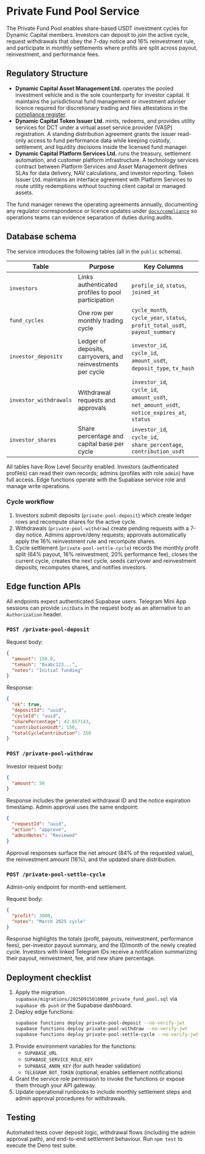 # Private Fund Pool Service

The Private Fund Pool enables share-based USDT investment cycles for Dynamic
Capital members. Investors can deposit to join the active cycle, request
withdrawals that obey the 7-day notice and 16% reinvestment rule, and
participate in monthly settlements where profits are split across payout,
reinvestment, and performance fees.

## Regulatory Structure

- **Dynamic Capital Asset Management Ltd.** operates the pooled investment
  vehicle and is the sole counterparty for investor capital. It maintains the
  jurisdictional fund management or investment adviser licence required for
  discretionary trading and files attestations in the
  [compliance register](./compliance/README.md).
- **Dynamic Capital Token Issuer Ltd.** mints, redeems, and provides utility
  services for DCT under a virtual asset service provider (VASP) registration. A
  standing distribution agreement grants the issuer read-only access to fund
  performance data while keeping custody, settlement, and liquidity decisions
  inside the licensed fund manager.
- **Dynamic Capital Platform Services Ltd.** runs the treasury, settlement
  automation, and customer platform infrastructure. A technology services
  contract between Platform Services and Asset Management defines SLAs for data
  delivery, NAV calculations, and investor reporting. Token Issuer Ltd.
  maintains an interface agreement with Platform Services to route utility
  redemptions without touching client capital or managed assets.

The fund manager renews the operating agreements annually, documenting any
regulator correspondence or licence updates under
[`docs/compliance`](./compliance/README.md) so operations teams can evidence
separation of duties during audits.

## Database schema

The service introduces the following tables (all in the `public` schema).

| Table                  | Purpose                                                     | Key Columns                                                                                |
| ---------------------- | ----------------------------------------------------------- | ------------------------------------------------------------------------------------------ |
| `investors`            | Links authenticated profiles to pool participation          | `profile_id`, `status`, `joined_at`                                                        |
| `fund_cycles`          | One row per monthly trading cycle                           | `cycle_month`, `cycle_year`, `status`, `profit_total_usdt`, `payout_summary`               |
| `investor_deposits`    | Ledger of deposits, carryovers, and reinvestments per cycle | `investor_id`, `cycle_id`, `amount_usdt`, `deposit_type`, `tx_hash`                        |
| `investor_withdrawals` | Withdrawal requests and approvals                           | `investor_id`, `cycle_id`, `amount_usdt`, `net_amount_usdt`, `notice_expires_at`, `status` |
| `investor_shares`      | Share percentage and capital base per cycle                 | `investor_id`, `cycle_id`, `share_percentage`, `contribution_usdt`                         |

All tables have Row Level Security enabled. Investors (authenticated profiles)
can read their own records; admins (profiles with role `admin`) have full
access. Edge functions operate with the Supabase service role and manage write
operations.

### Cycle workflow

1. Investors submit deposits (`private-pool-deposit`) which create ledger rows
   and recompute shares for the active cycle.
2. Withdrawals (`private-pool-withdraw`) create pending requests with a 7-day
   notice. Admins approve/deny requests; approvals automatically apply the 16%
   reinvestment rule and recompute shares.
3. Cycle settlement (`private-pool-settle-cycle`) records the monthly profit
   split (64% payout, 16% reinvestment, 20% performance fee), closes the current
   cycle, creates the next cycle, seeds carryover and reinvestment deposits,
   recomputes shares, and notifies investors.

## Edge function APIs

All endpoints expect authenticated Supabase users. Telegram Mini App sessions
can provide `initData` in the request body as an alternative to an
`Authorization` header.

### `POST /private-pool-deposit`

Request body:

```json
{
  "amount": 150.0,
  "txHash": "0xabc123...",
  "notes": "Initial funding"
}
```

Response:

```json
{
  "ok": true,
  "depositId": "uuid",
  "cycleId": "uuid",
  "sharePercentage": 42.857143,
  "contributionUsdt": 150,
  "totalCycleContribution": 350
}
```

### `POST /private-pool-withdraw`

Investor request body:

```json
{
  "amount": 50
}
```

Response includes the generated withdrawal ID and the notice expiration
timestamp. Admin approval uses the same endpoint:

```json
{
  "requestId": "uuid",
  "action": "approve",
  "adminNotes": "Reviewed"
}
```

Approval responses surface the net amount (84% of the requested value), the
reinvestment amount (16%), and the updated share distribution.

### `POST /private-pool-settle-cycle`

Admin-only endpoint for month-end settlement.

Request body:

```json
{
  "profit": 3000,
  "notes": "March 2025 cycle"
}
```

Response highlights the totals (profit, payouts, reinvestment, performance
fees), per-investor payout summary, and the ID/month of the newly created cycle.
Investors with linked Telegram IDs receive a notification summarizing their
payout, reinvestment, fee, and new share percentage.

## Deployment checklist

1. Apply the migration
   `supabase/migrations/20250915010000_private_fund_pool.sql` via
   `supabase db push` or the Supabase dashboard.
2. Deploy edge functions:
   ```bash
   supabase functions deploy private-pool-deposit --no-verify-jwt
   supabase functions deploy private-pool-withdraw --no-verify-jwt
   supabase functions deploy private-pool-settle-cycle --no-verify-jwt
   ```
3. Provide environment variables for the functions:
   - `SUPABASE_URL`
   - `SUPABASE_SERVICE_ROLE_KEY`
   - `SUPABASE_ANON_KEY` (for auth header validation)
   - `TELEGRAM_BOT_TOKEN` (optional; enables settlement notifications)
4. Grant the service role permission to invoke the functions or expose them
   through your API gateway.
5. Update operational runbooks to include monthly settlement steps and admin
   approval procedures for withdrawals.

## Testing

Automated tests cover deposit logic, withdrawal flows (including the admin
approval path), and end-to-end settlement behaviour. Run `npm test` to execute
the Deno test suite.
